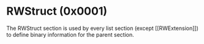 # RWStruct (0x0001)

The RWStruct section is used by every list section (except [[RWExtension]]) to define binary information for the parent section.
